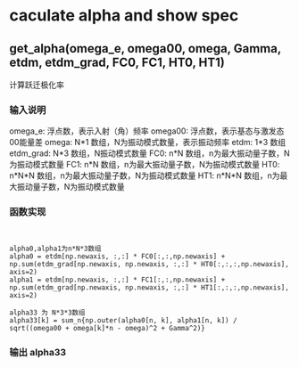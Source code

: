 # caculate alpha and show spec
## get_alpha(omega_e, omega00, omega, Gamma, etdm, etdm_grad, FC0, FC1, HT0, HT1)
计算跃迁极化率
### 输入说明
omega_e: 浮点数，表示入射（角）频率
omega00: 浮点数，表示基态与激发态00能量差
omega: N\*1 数组，N为振动模式数量，表示振动频率
etdm: 1\*3 数组
etdm_grad: N\*3 数组，N振动模式数量
FC0: n\*N 数组，n为最大振动量子数，N为振动模式数量
FC1: n\*N 数组，n为最大振动量子数，N为振动模式数量
HT0: n\*N\*N 数组，n为最大振动量子数，N为振动模式数量
HT1: n\*N\*N 数组，n为最大振动量子数，N为振动模式数量
### 函数实现
```


alpha0,alpha1为n*N*3数组 
alpha0 = etdm[np.newaxis, :,:] * FC0[:,:,np.newaxis] + np.sum(etdm_grad[np.newaxis, np.newaxis, :,:] * HT0[:,:,:,np.newaxis], axis=2)
alpha1 = etdm[np.newaxis, :,:] * FC1[:,:,np.newaxis] + np.sum(etdm_grad[np.newaxis, np.newaxis, :,:] * HT1[:,:,:,np.newaxis], axis=2)

alpha33 为 N*3*3数组
alpha33[k] = sum_n{np.outer(alpha0[n, k], alpha1[n, k]) / sqrt((omega00 + omega[k]*n - omega)^2 + Gamma^2)}

```
### 输出 alpha33

